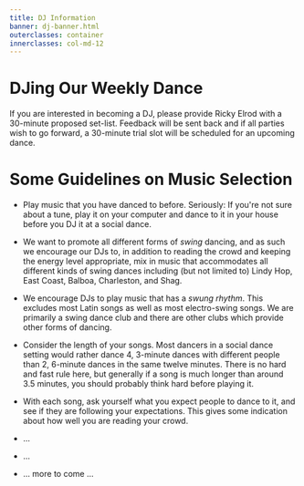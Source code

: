 ```yaml
---
title: DJ Information
banner: dj-banner.html
outerclasses: container
innerclasses: col-md-12
---
```


# DJing Our Weekly Dance

If you are interested in becoming a DJ, please provide Ricky Elrod with a
30-minute proposed set-list. Feedback will be sent back and if all parties
wish to go forward, a 30-minute trial slot will be scheduled for an upcoming
dance.

# Some Guidelines on Music Selection

- Play music that you have danced to before. Seriously: If you're not sure
  about a tune, play it on your computer and dance to it in your house before
  you DJ it at a social dance.

- We want to promote all different forms of *swing* dancing, and as such we
  encourage our DJs to, in addition to reading the crowd and keeping the energy
  level appropriate, mix in music that accommodates all different kinds of
  swing dances including (but not limited to) Lindy Hop, East Coast, Balboa,
  Charleston, and Shag.

- We encourage DJs to play music that has a *swung rhythm*. This excludes most
  Latin songs as well as most electro-swing songs. We are primarily a swing
  dance club and there are other clubs which provide other forms of dancing.

- Consider the length of your songs. Most dancers in a social dance setting
  would rather dance 4, 3-minute dances with different people than 2,
  6-minute dances in the same twelve minutes. There is no hard and fast rule
  here, but generally if a song is much longer than around 3.5 minutes, you
  should probably think hard before playing it.

- With each song, ask yourself what you expect people to dance to it, and see
  if they are following your expectations. This gives some indication about how
  well you are reading your crowd.

- ...

- ...

- ... more to come ...
